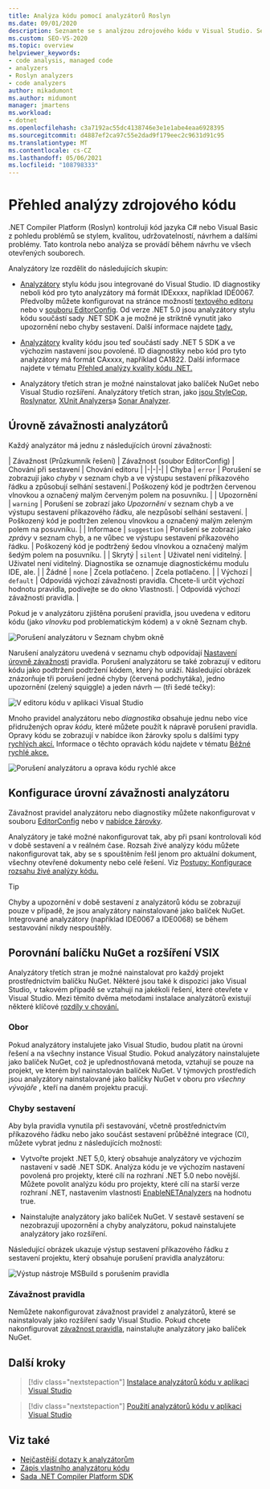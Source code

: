 ```yaml
---
title: Analýza kódu pomocí analyzátorů Roslyn
ms.date: 09/01/2020
description: Seznamte se s analýzou zdrojového kódu v Visual Studio. Seznamte se s opravami kódu a různými typy analyzátorů a úrovněmi závažnosti.
ms.custom: SEO-VS-2020
ms.topic: overview
helpviewer_keywords:
- code analysis, managed code
- analyzers
- Roslyn analyzers
- code analyzers
author: mikadumont
ms.author: midumont
manager: jmartens
ms.workload:
- dotnet
ms.openlocfilehash: c3a7192ac55dc4138746e3e1e1abe4eaa6928395
ms.sourcegitcommit: d4887ef2ca97c55e2dad9f179eec2c9631d91c95
ms.translationtype: MT
ms.contentlocale: cs-CZ
ms.lasthandoff: 05/06/2021
ms.locfileid: "108798333"
---
```

# <a name="overview-of-source-code-analysis"></a>Přehled analýzy zdrojového kódu

.NET Compiler Platform (Roslyn) kontroluji kód jazyka C# nebo Visual Basic z pohledu problémů se stylem, kvalitou, udržovatelností, návrhem a dalšími problémy. Tato kontrola nebo analýza se provádí během návrhu ve všech otevřených souborech.

Analyzátory lze rozdělit do následujících skupin:

- [Analyzátory](/dotnet/fundamentals/code-analysis/code-style-rule-options?preserve-view=true&view=vs-2019#convention-categories) stylu kódu jsou integrované do Visual Studio. ID diagnostiky neboli kód pro tyto analyzátory má formát IDExxxx, například IDE0067. Předvolby můžete konfigurovat na stránce možností [textového editoru](../ide/code-styles-and-code-cleanup.md) nebo v [souboru EditorConfig](/dotnet/fundamentals/code-analysis/code-style-rule-options). Od verze .NET 5.0 jsou analyzátory stylu kódu součástí sady .NET SDK a je možné je striktně vynutit jako upozornění nebo chyby sestavení. Další informace najdete [tady.](/dotnet/fundamentals/productivity/code-analysis#code-style-analysis)

- [Analyzátory](/dotnet/fundamentals/code-analysis/quality-rules/index) kvality kódu jsou teď součástí sady .NET 5 SDK a ve výchozím nastavení jsou povolené. ID diagnostiky nebo kód pro tyto analyzátory má formát CAxxxx, například CA1822. Další informace najdete v tématu [Přehled analýzy kvality kódu .NET.](/dotnet/fundamentals/productivity/code-analysis#code-quality-analysis)

- Analyzátory třetích stran je možné nainstalovat jako balíček NuGet nebo Visual Studio rozšíření. Analyzátory třetích stran, jako [jsou StyleCop,](https://www.nuget.org/packages/StyleCop.Analyzers/) [Roslynator,](https://www.nuget.org/packages/Roslynator.Analyzers/) [XUnit Analyzers](https://www.nuget.org/packages/xunit.analyzers/)a [Sonar Analyzer](https://www.nuget.org/packages/SonarAnalyzer.CSharp/).

## <a name="severity-levels-of-analyzers"></a>Úrovně závažnosti analyzátorů

Každý analyzátor má jednu z následujících úrovní závažnosti:

| Závažnost (Průzkumník řešení) | Závažnost (soubor EditorConfig) | Chování při sestavení | Chování editoru |
|-|-|-|
| Chyba | `error` | Porušení se zobrazují jako *chyby* v seznam chyb a ve výstupu sestavení příkazového řádku a způsobují selhání sestavení.| Poškozený kód je podtržen červenou vlnovkou a označený malým červeným polem na posuvníku. |
| Upozornění | `warning` | Porušení se zobrazí jako *Upozornění* v seznam chyb a ve výstupu sestavení příkazového řádku, ale nezpůsobí selhání sestavení. | Poškozený kód je podtržen zelenou vlnovkou a označený malým zeleným polem na posuvníku. |
| Informace | `suggestion` | Porušení se zobrazí jako *zprávy* v seznam chyb, a ne vůbec ve výstupu sestavení příkazového řádku. | Poškozený kód je podtržený šedou vlnovkou a označený malým šedým polem na posuvníku. |
| Skrytý | `silent` | Uživatel není viditelný. | Uživatel není viditelný. Diagnostika se oznamuje diagnostickému modulu IDE, ale. |
| Žádné | `none` | Zcela potlačeno. | Zcela potlačeno. |
| Výchozí | `default` | Odpovídá výchozí závažnosti pravidla. Chcete-li určit výchozí hodnotu pravidla, podívejte se do okno Vlastnosti. | Odpovídá výchozí závažnosti pravidla. |

Pokud je v analyzátoru zjištěna porušení pravidla, jsou uvedena v editoru kódu (jako *vlnovku* pod problematickým kódem) a v okně Seznam chyb.

![Porušení analyzátoru v Seznam chybm okně](../code-quality/media/code-analysis-error-list.png)

Narušení analyzátoru uvedená v seznamu chyb odpovídají [Nastavení úrovně závažnosti](../code-quality/use-roslyn-analyzers.md#configure-severity-levels) pravidla. Porušení analyzátoru se také zobrazují v editoru kódu jako podtržení podtržení kódem, který ho uráží. Následující obrázek znázorňuje tři porušení jedné chyby (červená podchytáka), jedno upozornění (zelený squiggle) a jeden návrh &mdash; (tři šedé tečky):

![V editoru kódu v aplikaci Visual Studio](media/diagnostics-severity-colors.png)

Mnoho pravidel analyzátoru nebo *diagnostika* obsahuje jednu nebo více přidružených oprav *kódu,* které můžete použít k nápravě porušení pravidla. Opravy kódu se zobrazují v nabídce ikon žárovky spolu s dalšími typy [rychlých akcí.](../ide/quick-actions.md) Informace o těchto opravách kódu najdete v tématu [Běžné rychlé akce.](../ide/quick-actions.md)

![Porušení analyzátoru a oprava kódu rychlé akce](../code-quality/media/built-in-analyzer-code-fix.png)

## <a name="configure-analyzer-severity-levels"></a>Konfigurace úrovní závažnosti analyzátoru

Závažnost pravidel analyzátoru nebo diagnostiky můžete nakonfigurovat v souboru [EditorConfig](../code-quality/use-roslyn-analyzers.md#set-rule-severity-in-an-editorconfig-file) nebo v [nabídce žárovky](../code-quality/use-roslyn-analyzers.md#set-rule-severity-from-the-light-bulb-menu).

Analyzátory je také možné nakonfigurovat tak, aby při psaní kontrolovali kód v době sestavení a v reálném čase. Rozsah živé analýzy kódu můžete nakonfigurovat tak, aby se s spouštěním řešl jenom pro aktuální dokument, všechny otevřené dokumenty nebo celé řešení. Viz [Postupy: Konfigurace rozsahu živé analýzy kódu.](./configure-live-code-analysis-scope-managed-code.md)

> [!TIP]
> Chyby a upozornění v době sestavení z analyzátorů kódu se zobrazují pouze v případě, že jsou analyzátory nainstalované jako balíček NuGet. Integrované analyzátory (například IDE0067 a IDE0068) se během sestavování nikdy nespouštěly.

## <a name="nuget-package-versus-vsix-extension"></a>Porovnání balíčku NuGet a rozšíření VSIX

Analyzátory třetích stran je možné nainstalovat pro každý projekt prostřednictvím balíčku NuGet. Některé jsou také k dispozici jako Visual Studio, v takovém případě se vztahují na jakékoli řešení, které otevřete v Visual Studio. Mezi těmito dvěma metodami instalace analyzátorů existují některé klíčové [rozdíly v chování.](../code-quality/install-roslyn-analyzers.md)

### <a name="scope"></a>Obor

Pokud analyzátory instalujete jako Visual Studio, budou platit na úrovni řešení a na všechny instance Visual Studio. Pokud analyzátory nainstalujete jako balíček NuGet, což je upřednostňovaná metoda, vztahují se pouze na projekt, ve kterém byl nainstalován balíček NuGet. V týmových prostředích jsou analyzátory nainstalované jako balíčky NuGet v oboru pro *všechny vývojáře* , kteří na daném projektu pracují.

### <a name="build-errors"></a>Chyby sestavení

Aby byla pravidla vynutila při sestavování, včetně prostřednictvím příkazového řádku nebo jako součást sestavení průběžné integrace (CI), můžete vybrat jednu z následujících možností:

- Vytvořte projekt .NET 5,0, který obsahuje analyzátory ve výchozím nastavení v sadě .NET SDK. Analýza kódu je ve výchozím nastavení povolená pro projekty, které cílí na rozhraní .NET 5.0 nebo novější. Můžete povolit analýzu kódu pro projekty, které cílí na starší verze rozhraní .NET, nastavením vlastnosti [EnableNETAnalyzers](/dotnet/core/project-sdk/msbuild-props#enablenetanalyzers) na hodnotu true.

- Nainstalujte analyzátory jako balíček NuGet. V sestavě sestavení se nezobrazují upozornění a chyby analyzátoru, pokud nainstalujete analyzátory jako rozšíření.

Následující obrázek ukazuje výstup sestavení příkazového řádku z sestavení projektu, který obsahuje porušení pravidla analyzátoru:

![Výstup nástroje MSBuild s porušením pravidla](media/command-line-build-analyzers.png)

### <a name="rule-severity"></a>Závažnost pravidla

Nemůžete nakonfigurovat závažnost pravidel z analyzátorů, které se nainstalovaly jako rozšíření sady Visual Studio. Pokud chcete nakonfigurovat [závažnost pravidla](../code-quality/use-roslyn-analyzers.md#configure-severity-levels), nainstalujte analyzátory jako balíček NuGet.

## <a name="next-steps"></a>Další kroky

> [!div class="nextstepaction"]
> [Instalace analyzátorů kódu v aplikaci Visual Studio](../code-quality/install-roslyn-analyzers.md)

> [!div class="nextstepaction"]
> [Použití analyzátorů kódu v aplikaci Visual Studio](../code-quality/use-roslyn-analyzers.md)

## <a name="see-also"></a>Viz také

- [Nejčastější dotazy k analyzátorům](analyzers-faq.yml)
- [Zápis vlastního analyzátoru kódu](../extensibility/getting-started-with-roslyn-analyzers.md)
- [Sada .NET Compiler Platform SDK](/dotnet/csharp/roslyn-sdk/)